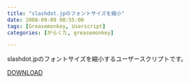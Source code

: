 ```yaml
---
title: "slashdot.jpのフォントサイズを縮小"
date: 2008-09-09 00:55:00
tags: [Greasemonkey, Userscript]
categories: [がらくた, greasemonkey]

---
```


slashdot.jpのフォントサイズを縮小するユーザースクリプトです。
	  
[DOWNLOAD][1] 

 [1]: /files/slashdot_small_font.user.js
